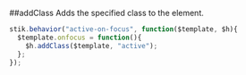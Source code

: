 ##addClass
Adds the specified class to the element.

```javascript
stik.behavior("active-on-focus", function($template, $h){
  $template.onfocus = function(){
    $h.addClass($template, "active");
  };
});
```
